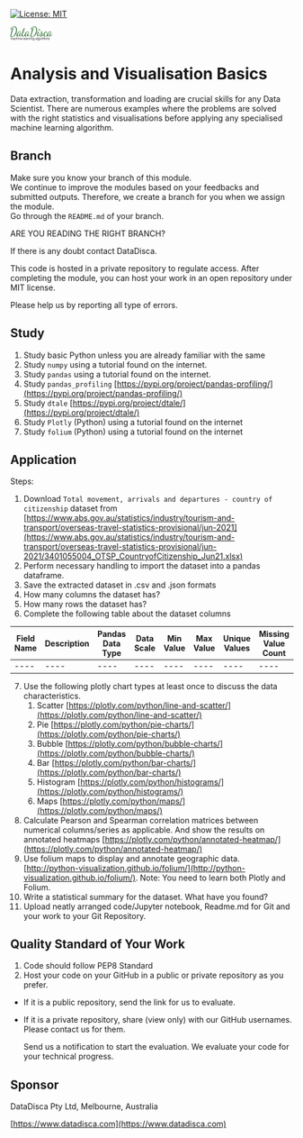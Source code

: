 [![License: MIT](https://img.shields.io/badge/License-MIT-yellow.svg)](https://opensource.org/licenses/MIT) 

<img src="https://raw.githubusercontent.com/DataDisca/django_api1/master/DataDisca-Logo.svg_d400.png" width="75" height="25" />

# Analysis and Visualisation Basics 
Data extraction, transformation and loading are crucial skills for any Data Scientist. 
There are numerous examples where the problems are solved with the right statistics and visualisations before applying any specialised machine learning algorithm. 

## Branch
 Make sure you know your branch of this module.  
 We continue to improve the modules based on your feedbacks and submitted outputs. 
 Therefore, we create a branch for you when we assign the module.  
 Go through the `README.md` of your branch.
 
 ARE YOU READING THE RIGHT BRANCH?
 
 If there is any doubt contact DataDisca.

This code is hosted in a private repository to regulate access.
After completing the module, you can host your work in an open repository under MIT license. 

Please help us by reporting all type of errors. 

## Study

1. Study basic Python unless you are already familiar with the same
2. Study `numpy` using a tutorial found on the internet.    
3. Study `pandas` using a tutorial found on the internet.
4. Study  `pandas_profiling` [https://pypi.org/project/pandas-profiling/](https://pypi.org/project/pandas-profiling/)
5. Study `dtale` [https://pypi.org/project/dtale/](https://pypi.org/project/dtale/)
6. Study `Plotly` (Python) using a tutorial found on the internet
7. Study `folium` (Python) using a tutorial found on the internet

## Application
Steps:  

1. Download 
`Total movement, arrivals and departures - country of citizenship` dataset from [https://www.abs.gov.au/statistics/industry/tourism-and-transport/overseas-travel-statistics-provisional/jun-2021](https://www.abs.gov.au/statistics/industry/tourism-and-transport/overseas-travel-statistics-provisional/jun-2021/3401055004_OTSP_CountryofCitizenship_Jun21.xlsx)
3. Perform necessary handling to import the dataset into a pandas dataframe.
4. Save the extracted dataset in .csv and .json formats
5. How many columns the dataset has?
6. How many rows the dataset has?
7. Complete the following table about the dataset columns

| Field Name | Description | Pandas Data Type | Data Scale | Min Value | Max Value | Unique Values | Missing Value Count |    
| ---- | ---- | ---- | ---- | ---- | ---- | ---- | ---- |  
| ---- | ---- | ---- | ---- | ---- | ---- | ---- | ---- |
7. Use the following plotly chart types at least once to discuss the data characteristics.   
    1. Scatter [https://plotly.com/python/line-and-scatter/](https://plotly.com/python/line-and-scatter/)
    1. Pie [https://plotly.com/python/pie-charts/](https://plotly.com/python/pie-charts/)
    1. Bubble [https://plotly.com/python/bubble-charts/](https://plotly.com/python/bubble-charts/)
    1. Bar [https://plotly.com/python/bar-charts/](https://plotly.com/python/bar-charts/)
    1. Histogram  [https://plotly.com/python/histograms/](https://plotly.com/python/histograms/)
    1. Maps [https://plotly.com/python/maps/](https://plotly.com/python/maps/)
8. Calculate Pearson and Spearman correlation matrices between numerical columns/series as applicable. 
And show the results on annotated heatmaps [https://plotly.com/python/annotated-heatmap/](https://plotly.com/python/annotated-heatmap/)   
9. Use folium maps to display and annotate geographic data. [http://python-visualization.github.io/folium/](http://python-visualization.github.io/folium/).
Note: You need to learn both Plotly and Folium.
10. Write a statistical summary for the dataset. What have you found? 
11. Upload neatly arranged code/Jupyter notebook, Readme.md for Git and your work to your Git Repository.

## Quality Standard of Your Work
1. Code should follow PEP8 Standard
1. Host your code on your GitHub in a public or private repository as you prefer. 
- If it is a public repository, send the link for us to evaluate.
- If it is a private repository, share (view only) with our GitHub usernames. Please contact us for them.

    Send us a notification to start the evaluation.
    We evaluate your code for your technical progress.

## Sponsor
DataDisca Pty Ltd, Melbourne, Australia

[https://www.datadisca.com](https://www.datadisca.com)

 

